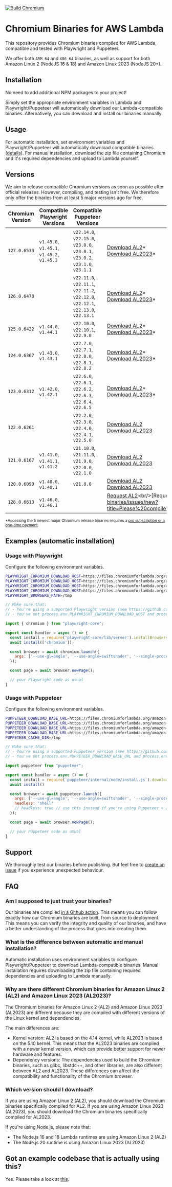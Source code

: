 [![Build Chromium](https://github.com/chromium-for-lambda/chromium-binaries/actions/workflows/build-chromium.yml/badge.svg)](https://github.com/chromium-for-lambda/chromium-binaries/actions/workflows/build-chromium.yml)

# Chromium Binaries for AWS Lambda

This repository provides Chromium binaries compiled for AWS Lambda, compatible and tested with Playwright and Puppeteer. 

We offer both `ARM_64` and `X86_64` binaries, as well as support for both Amazon Linux 2 (NodeJS 16 & 18) and Amazon Linux 2023 (NodeJS 20+).

## Installation

No need to add additional NPM packages to your project! 

Simply set the appropriate environment variables in Lambda and Playwright/Puppeteer will automatically download our Lambda-compatible binaries. Alternatively, you can download and install our binaries manually.

## Usage

For automatic installation, set environment variables and Playwright/Puppeteer will automatically download compatible binaries ([details](#examples-automatic-installation)). For manual installation, download the zip file containing Chromium and it's required dependencies and upload to Lambda yourself.

## Versions

We aim to release compatible Chromium versions as soon as possible after official releases. However, compiling, and testing isn't free. We therefore only offer the binaries from at least 5 major versions ago for free.

| Chromium Version | Compatible Playwright Versions | Compatible Puppeteer Versions | ARM Download | X86 Download |
| --- | --- | --- | --- | --- |
| `127.0.6533` | `v1.45.0`, `v1.45.1`, `v1.45.2`, `v1.45.3` | `v22.14.0`, `v22.15.0`, `v23.0.0`, `v23.0.1`, `v23.0.2`, `v23.1.0`, `v23.1.1` | [Download AL2](https://pro.chromiumforlambda.org)\*<br/>[Download AL2023](https://pro.chromiumforlambda.org)\* | [Download AL2](https://pro.chromiumforlambda.org)\*<br/>[Download AL2023](https://pro.chromiumforlambda.org)\* | 
| `126.0.6478` |  | `v22.11.0`, `v22.11.1`, `v22.11.2`, `v22.12.0`, `v22.12.1`, `v22.13.0`, `v22.13.1` | [Download AL2](https://pro.chromiumforlambda.org)\*<br/>[Download AL2023](https://pro.chromiumforlambda.org)\* | [Download AL2](https://pro.chromiumforlambda.org)\*<br/>[Download AL2023](https://pro.chromiumforlambda.org)\* | 
| `125.0.6422` | `v1.44.0`, `v1.44.1` | `v22.10.0`, `v22.10.1`, `v22.9.0` | [Download AL2](https://pro.chromiumforlambda.org)\*<br/>[Download AL2023](https://pro.chromiumforlambda.org)\* | [Download AL2](https://pro.chromiumforlambda.org)\*<br/>[Download AL2023](https://pro.chromiumforlambda.org)\* | 
| `124.0.6367` | `v1.43.0`, `v1.43.1` | `v22.7.0`, `v22.7.1`, `v22.8.0`, `v22.8.1`, `v22.8.2` | [Download AL2](https://pro.chromiumforlambda.org)\*<br/>[Download AL2023](https://pro.chromiumforlambda.org)\* | [Download AL2](https://pro.chromiumforlambda.org)\*<br/>[Download AL2023](https://pro.chromiumforlambda.org)\* | 
| `123.0.6312` | `v1.42.0`, `v1.42.1` | `v22.6.0`, `v22.6.1`, `v22.6.2`, `v22.6.3`, `v22.6.4`, `v22.6.5` | [Download AL2](https://pro.chromiumforlambda.org)\*<br/>[Download AL2023](https://pro.chromiumforlambda.org)\* | [Download AL2](https://pro.chromiumforlambda.org)\*<br/>[Download AL2023](https://pro.chromiumforlambda.org)\* | 
| `122.0.6261` |  | `v22.2.0`, `v22.3.0`, `v22.4.0`, `v22.4.1`, `v22.5.0` | [Download AL2](https://github.com/chromium-for-lambda/chromium-binaries/releases/tag/arm64-amazon-linux-2-chromium-122.0.6261)<br/>[Download AL2023](https://github.com/chromium-for-lambda/chromium-binaries/releases/tag/arm64-amazon-linux-2023-chromium-122.0.6261) | [Download AL2](https://github.com/chromium-for-lambda/chromium-binaries/releases/tag/x86_64-amazon-linux-2-chromium-122.0.6261)<br/>[Download AL2023](https://github.com/chromium-for-lambda/chromium-binaries/releases/tag/x86_64-amazon-linux-2023-chromium-122.0.6261) | 
| `121.0.6167` | `v1.41.0`, `v1.41.1`, `v1.41.2` | `v21.10.0`, `v21.11.0`, `v21.9.0`, `v22.0.0`, `v22.1.0` | [Download AL2](https://github.com/chromium-for-lambda/chromium-binaries/releases/tag/arm64-amazon-linux-2-chromium-121.0.6167)<br/>[Download AL2023](https://github.com/chromium-for-lambda/chromium-binaries/releases/tag/arm64-amazon-linux-2023-chromium-121.0.6167) | [Download AL2](https://github.com/chromium-for-lambda/chromium-binaries/releases/tag/x86_64-amazon-linux-2-chromium-121.0.6167)<br/>[Download AL2023](https://github.com/chromium-for-lambda/chromium-binaries/releases/tag/x86_64-amazon-linux-2023-chromium-121.0.6167) | 
| `120.0.6099` | `v1.40.0`, `v1.40.1` | `v21.8.0` | [Download AL2](https://github.com/chromium-for-lambda/chromium-binaries/releases/tag/arm64-amazon-linux-2-chromium-120.0.6099)<br/>[Download AL2023](https://github.com/chromium-for-lambda/chromium-binaries/releases/tag/arm64-amazon-linux-2023-chromium-120.0.6099) | [Download AL2](https://github.com/chromium-for-lambda/chromium-binaries/releases/tag/x86_64-amazon-linux-2-chromium-120.0.6099)<br/>[Download AL2023](https://github.com/chromium-for-lambda/chromium-binaries/releases/tag/x86_64-amazon-linux-2023-chromium-120.0.6099) | 
| `128.0.6613` | `v1.46.0`, `v1.46.1` |  | [Request AL2](https://github.com/chromium-for-lambda/chromium-binaries/issues/new?title=Please%20compile%20Chromium%20128.0.6613%20for%20AL2%20(ARM64)!)<br/>[Request AL2023](https://github.com/chromium-for-lambda/chromium-binaries/issues/new?title=Please%20compile%20Chromium%20128.0.6613%20for%20AL2023%20(ARM64)!) | [Request AL2](https://github.com/chromium-for-lambda/chromium-binaries/issues/new?title=Please%20compile%20Chromium%20128.0.6613%20for%20AL2%20(X86)!)<br/>[Request AL2023](https://github.com/chromium-for-lambda/chromium-binaries/issues/new?title=Please%20compile%20Chromium%20128.0.6613%20for%20AL2023%20(X86)!) | 

<sup>*Accessing the 5 newest major Chromium release binaries requires a [pro subscription or a one-time payment](https://pro.chromiumforlambda.org).</sup>

## Examples (automatic installation)

### Usage with Playwright
Configure the following environment variables.
```bash
PLAYWRIGHT_CHROMIUM_DOWNLOAD_HOST=https://files.chromiumforlambda.org/amazon-linux-2/arm64 # (if you're using NodeJS 16/18 on ARM64)
PLAYWRIGHT_CHROMIUM_DOWNLOAD_HOST=https://files.chromiumforlambda.org/amazon-linux-2023/arm64 # (if you're using NodeJS 20 on ARM64)
PLAYWRIGHT_CHROMIUM_DOWNLOAD_HOST=https://files.chromiumforlambda.org/amazon-linux-2/x86_64 # (if you're using NodeJS 16/18 on x86_64)
PLAYWRIGHT_CHROMIUM_DOWNLOAD_HOST=https://files.chromiumforlambda.org/amazon-linux-2023/x86_64 # (if you're using NodeJS 20 on x86_64)
PLAYWRIGHT_BROWSERS_PATH=/tmp
```

```javascript
// Make sure that:
// - You're using a supported Playwright version (see https://github.com/chromium-for-lambda/binaries?tab=readme-ov-file#versions).
// - You've set process.env.PLAYWRIGHT_CHROMIUM_DOWNLOAD_HOST and process.env.PLAYWRIGHT_BROWSERS_PATH.

import { chromium } from "playwright-core";

export const handler = async () => {
  const install = require('playwright-core/lib/server').installBrowsersForNpmInstall;
  await install(['chromium']);

  const browser = await chromium.launch({
    args: ['--use-gl=angle', '--use-angle=swiftshader', '--single-process'],
  });

  const page = await browser.newPage();

  // your Playwright code as usual
}

```

### Usage with Puppeteer
Configure the following environment variables.
```bash
PUPPETEER_DOWNLOAD_BASE_URL=https://files.chromiumforlambda.org/amazon-linux-2/arm64 # (if you're using NodeJS 16/18 on ARM64)
PUPPETEER_DOWNLOAD_BASE_URL=https://files.chromiumforlambda.org/amazon-linux-2023/arm64 # (if you're using NodeJS 20 on ARM64)
PUPPETEER_DOWNLOAD_BASE_URL=https://files.chromiumforlambda.org/amazon-linux-2/x86_64 # (if you're using NodeJS 16/18 on x86_64)
PUPPETEER_DOWNLOAD_BASE_URL=https://files.chromiumforlambda.org/amazon-linux-2023/x86_64 # (if you're using NodeJS 20 on x86_64)
PUPPETEER_CACHE_DIR=/tmp
```

```javascript
// Make sure that:
// - You're using a supported Puppeteer version (see https://github.com/chromium-for-lambda/binaries?tab=readme-ov-file#versions).
// - You've set process.env.PUPPETEER_DOWNLOAD_BASE_URL and process.env.PUPPETEER_CACHE_DIR.

import puppeteer from "puppeteer";

export const handler = async () => {
  const install = require(`puppeteer/internal/node/install.js`).downloadBrowser;
  await install()

  const browser = await puppeteer.launch({
    args: ['--use-gl=angle', '--use-angle=swiftshader', '--single-process', '--no-sandbox'],
    headless: 'shell'
    // headless: true // use this instead if you're using Puppeteer < 22
  });

  const page = await browser.newPage();

  // your Puppeteer code as usual
}
```

## Support

We thoroughly test our binaries before publishing. But feel free to [create an issue](https://github.com/chromium-for-lambda/binaries/issues) if you experience unexpected behaviour.

## FAQ

### Am I supposed to just trust your binaries?
Our binaries are compiled [in a Github action](https://github.com/chromium-for-lambda/chromium-binaries/actions). This means you can follow exactly how our Chromium binaries are built, from source to deployment. This means you can verify the integrity and quality of our binaries, and have a better understanding of the process that goes into creating them.

### What is the difference between automatic and manual installation?
Automatic installation uses environment variables to configure Playwright/Puppeteer to download Lambda-compatible binaries. Manual installation requires downloading the zip file containing required dependencies and uploading to Lambda manually.

### Why are there different Chromium binaries for Amazon Linux 2 (AL2) and Amazon Linux 2023 (AL2023)?
The Chromium binaries for Amazon Linux 2 (AL2) and Amazon Linux 2023 (AL2023) are different because they are compiled with different versions of the Linux kernel and dependencies. 

The main differences are:
- Kernel version: AL2 is based on the 4.14 kernel, while AL2023 is based on the 5.10 kernel. This means that the AL2023 binaries are compiled with a newer kernel version, which can provide better support for newer hardware and features.
- Dependency versions: The dependencies used to build the Chromium binaries, such as glibc, libstdc++, and other libraries, are also different between AL2 and AL2023. These differences can affect the compatibility and functionality of the Chromium browser.

### Which version should I download?
If you are using Amazon Linux 2 (AL2), you should download the Chromium binaries specifically compiled for AL2. If you are using Amazon Linux 2023 (AL2023), you should download the Chromium binaries specifically compiled for AL2023.

If you're using Node.js, please note that:
- The Node.js 16 and 18 Lambda runtimes are using Amazon Linux 2 (AL2)
- The Node.js 20 runtime is using Amazon Linux 2023 (AL2023)

## Got an example codebase that is actually using this?
Yes. Please take a look at [this](https://github.com/chromium-for-lambda/playwright-screenshot/blob/main/src/index.ts).
